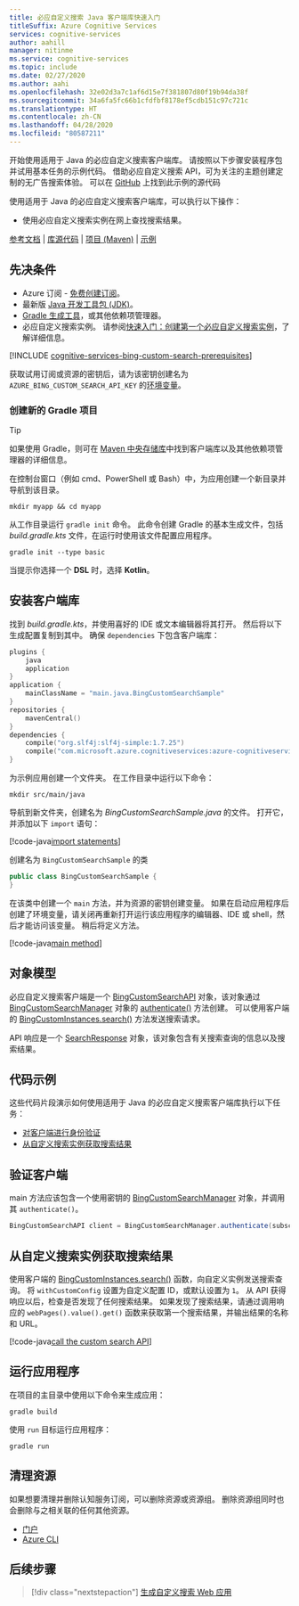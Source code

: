 ```yaml
---
title: 必应自定义搜索 Java 客户端库快速入门
titleSuffix: Azure Cognitive Services
services: cognitive-services
author: aahill
manager: nitinme
ms.service: cognitive-services
ms.topic: include
ms.date: 02/27/2020
ms.author: aahi
ms.openlocfilehash: 32e02d3a7c1af6d15e7f381807d80f19b94da38f
ms.sourcegitcommit: 34a6fa5fc66b1cfdfbf8178ef5cdb151c97c721c
ms.translationtype: HT
ms.contentlocale: zh-CN
ms.lasthandoff: 04/28/2020
ms.locfileid: "80587211"
---
```

开始使用适用于 Java 的必应自定义搜索客户端库。 请按照以下步骤安装程序包并试用基本任务的示例代码。 借助必应自定义搜索 API，可为关注的主题创建定制的无广告搜索体验。 可以在 [GitHub](https://github.com/Azure-Samples/cognitive-services-java-sdk-samples/tree/master/Search/BingCustomSearch) 上找到此示例的源代码

使用适用于 Java 的必应自定义搜索客户端库，可以执行以下操作：

* 使用必应自定义搜索实例在网上查找搜索结果。 

[参考文档](https://docs.microsoft.com/java/api/overview/azure/cognitiveservices/client/bingcustomsearch?view=azure-java-stable) | [库源代码](https://github.com/Azure/azure-sdk-for-net/tree/master/sdk/cognitiveservices/Search.BingCustomSearch) | [项目 (Maven)](https://search.maven.org/artifact/com.microsoft.azure.cognitiveservices/azure-cognitiveservices-customsearch/) | [示例](https://github.com/Azure-Samples/cognitive-services-java-sdk-samples)

## <a name="prerequisites"></a>先决条件

* Azure 订阅 - [免费创建订阅](https://azure.microsoft.com/free/)。
* 最新版 [Java 开发工具包 (JDK)](https://www.oracle.com/technetwork/java/javase/downloads/index.html)。
* [Gradle 生成工具](https://gradle.org/install/)，或其他依赖项管理器。
* 必应自定义搜索实例。 请参阅[快速入门：创建第一个必应自定义搜索实例](../../quick-start.md)，了解详细信息。

[!INCLUDE [cognitive-services-bing-custom-search-prerequisites](~/includes/cognitive-services-bing-custom-search-signup-requirements.md)]

获取试用订阅或资源的密钥后，请为该密钥创建名为 `AZURE_BING_CUSTOM_SEARCH_API_KEY` 的[环境变量](https://docs.microsoft.com/azure/cognitive-services/cognitive-services-apis-create-account#configure-an-environment-variable-for-authentication)。

### <a name="create-a-new-gradle-project"></a>创建新的 Gradle 项目

> [!TIP]
> 如果使用 Gradle，则可在 [Maven 中央存储库](https://search.maven.org/artifact/com.microsoft.azure.cognitiveservices/azure-cognitiveservices-textanalytics/)中找到客户端库以及其他依赖项管理器的详细信息。

在控制台窗口（例如 cmd、PowerShell 或 Bash）中，为应用创建一个新目录并导航到该目录。 

```console
mkdir myapp && cd myapp
```

从工作目录运行 `gradle init` 命令。 此命令创建 Gradle 的基本生成文件，包括 *build.gradle.kts* 文件，在运行时使用该文件配置应用程序。

```console
gradle init --type basic
```

当提示你选择一个 **DSL** 时，选择 **Kotlin**。

## <a name="install-the-client-library"></a>安装客户端库 

找到 *build.gradle.kts*，并使用喜好的 IDE 或文本编辑器将其打开。 然后将以下生成配置复制到其中。 确保 `dependencies` 下包含客户端库：

```kotlin
plugins {
    java
    application
}
application {
    mainClassName = "main.java.BingCustomSearchSample"
}
repositories {
    mavenCentral()
}
dependencies {
    compile("org.slf4j:slf4j-simple:1.7.25")
    compile("com.microsoft.azure.cognitiveservices:azure-cognitiveservices-customsearch:1.0.2")
}
```

为示例应用创建一个文件夹。 在工作目录中运行以下命令：

```console
mkdir src/main/java
```

导航到新文件夹，创建名为 *BingCustomSearchSample.java* 的文件。 打开它，并添加以下 `import` 语句：


[!code-java[import statements](~/cognitive-services-java-sdk-samples/Search/BingCustomSearch/src/main/java/BingCustomSearchSample.java?name=imports)]

创建名为 `BingCustomSearchSample` 的类

```java
public class BingCustomSearchSample {
}
```

在该类中创建一个 `main` 方法，并为资源的密钥创建变量。 如果在启动应用程序后创建了环境变量，请关闭再重新打开运行该应用程序的编辑器、IDE 或 shell，然后才能访问该变量。 稍后将定义方法。

[!code-java[main method](~/cognitive-services-java-sdk-samples/Search/BingCustomSearch/src/main/java/BingCustomSearchSample.java?name=main)]

## <a name="object-model"></a>对象模型

必应自定义搜索客户端是一个 [BingCustomSearchAPI](https://docs.microsoft.com/java/api/com.microsoft.azure.cognitiveservices.search.customsearch.bingcustomsearchapi?view=azure-java-stable) 对象，该对象通过 [BingCustomSearchManager](https://docs.microsoft.com/java/api/com.microsoft.azure.cognitiveservices.search.customsearch.bingcustomsearchmanager?view=azure-java-stable) 对象的 [authenticate()](https://docs.microsoft.com/java/api/com.microsoft.azure.cognitiveservices.search.customsearch.bingcustomsearchmanager.authenticate) 方法创建。 可以使用客户端的 [BingCustomInstances.search()](https://docs.microsoft.com/java/api/com.microsoft.azure.cognitiveservices.search.customsearch.bingcustominstances.search?view=azure-java-stable#com_microsoft_azure_cognitiveservices_search_customsearch_BingCustomInstances_search__) 方法发送搜索请求。

API 响应是一个 [SearchResponse](https://docs.microsoft.com/java/api/com.microsoft.azure.cognitiveservices.search.customsearch.models.searchresponse?view=azure-java-stable) 对象，该对象包含有关搜索查询的信息以及搜索结果。

## <a name="code-examples"></a>代码示例

这些代码片段演示如何使用适用于 Java 的必应自定义搜索客户端库执行以下任务：

* [对客户端进行身份验证](#authenticate-the-client)
* [从自定义搜索实例获取搜索结果](#get-search-results-from-your-custom-search-instance)

## <a name="authenticate-the-client"></a>验证客户端

main 方法应该包含一个使用密钥的 [BingCustomSearchManager](https://docs.microsoft.com/java/api/com.microsoft.azure.cognitiveservices.search.customsearch.bingcustomsearchapi?view=azure-java-stable) 对象，并调用其 `authenticate()`。

```java
BingCustomSearchAPI client = BingCustomSearchManager.authenticate(subscriptionKey);
```

## <a name="get-search-results-from-your-custom-search-instance"></a>从自定义搜索实例获取搜索结果

使用客户端的 [BingCustomInstances.search()](https://docs.microsoft.com/java/api/com.microsoft.azure.cognitiveservices.search.customsearch.bingcustominstances.search?view=azure-java-stable#com_microsoft_azure_cognitiveservices_search_customsearch_BingCustomInstances_search__) 函数，向自定义实例发送搜索查询。 将 `withCustomConfig` 设置为自定义配置 ID，或默认设置为 `1`。 从 API 获得响应以后，检查是否发现了任何搜索结果。 如果发现了搜索结果，请通过调用响应的 `webPages().value().get()` 函数来获取第一个搜索结果，并输出结果的名称和 URL。 

[!code-java[call the custom search API](~/cognitive-services-java-sdk-samples/Search/BingCustomSearch/src/main/java/BingCustomSearchSample.java?name=runSample)]

## <a name="run-the-application"></a>运行应用程序

在项目的主目录中使用以下命令来生成应用：

```console
gradle build
```

使用 `run` 目标运行应用程序：

```console
gradle run
```

## <a name="clean-up-resources"></a>清理资源

如果想要清理并删除认知服务订阅，可以删除资源或资源组。 删除资源组同时也会删除与之相关联的任何其他资源。

* [门户](../../../cognitive-services-apis-create-account.md#clean-up-resources)
* [Azure CLI](../../../cognitive-services-apis-create-account-cli.md#clean-up-resources)

## <a name="next-steps"></a>后续步骤

> [!div class="nextstepaction"]
> [生成自定义搜索 Web 应用](../../tutorials/custom-search-web-page.md)
